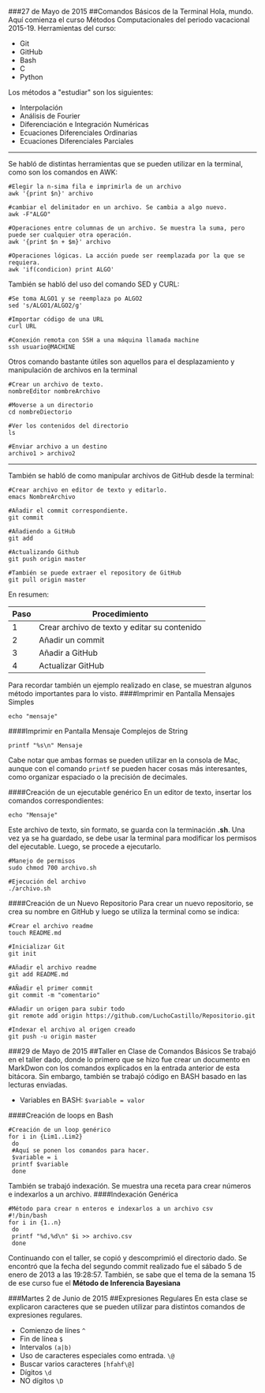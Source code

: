 ###27 de Mayo de 2015
##Comandos Básicos de la Terminal
Hola, mundo. Aquí comienza el curso Métodos Computacionales del periodo vacacional 2015-19.
Herramientas del curso:

 + Git 
 + GitHub 
 + Bash 
 + C 
 + Python 

Los métodos a "estudiar" son los siguientes:

 + Interpolación
 + Análisis de Fourier
 + Diferenciación e Integración Numéricas
 + Ecuaciones Diferenciales Ordinarias
 + Ecuaciones Diferenciales Parciales

***

Se habló de distintas herramientas que se pueden utilizar en la terminal, como son los comandos en AWK:
````
#Elegir la n-sima fila e imprimirla de un archivo
awk '{print $n}' archivo

#cambiar el delimitador en un archivo. Se cambia a algo nuevo.
awk -F"ALGO"

#Operaciones entre columnas de un archivo. Se muestra la suma, pero puede ser cualquier otra operación.
awk '{print $n + $m}' archivo

#Operaciones lógicas. La acción puede ser reemplazada por la que se requiera.
awk 'if(condicion) print ALGO'
````

También se habló del uso del comando SED y CURL:
```
#Se toma ALGO1 y se reemplaza po ALGO2
sed 's/ALGO1/ALGO2/g'

#Importar código de una URL
curl URL

#Conexión remota con SSH a una máquina llamada machine
ssh usuario@MACHINE
````

Otros comando bastante útiles son aquellos para el desplazamiento y manipulación de archivos en la terminal
```
#Crear un archivo de texto.
nombreEditor nombreArchivo

#Moverse a un directorio
cd nombreDiectorio

#Ver los contenidos del directorio
ls

#Enviar archivo a un destino
archivo1 > archivo2
````
***
También se habló de como manipular archivos de GitHub desde la terminal:
```
#Crear archivo en editor de texto y editarlo.
emacs NombreArchivo

#Añadir el commit correspondiente.
git commit

#Añadiendo a GitHub
git add

#Actualizando Github
git push origin master

#También se puede extraer el repository de GitHub
git pull origin master
```
 En resumen:
 
| Paso | Procedimiento|
|------|--------------|
|   1  | Crear archivo de texto y editar su contenido|
|   2  | Añadir un commit|
|   3  | Añadir a GitHub |
|   4  | Actualizar GitHub |

Para recordar también un ejemplo realizado en clase, se muestran algunos método importantes para lo visto.
####Imprimir en Pantalla Mensajes Simples
````
echo "mensaje"
````
####Imprimir en Pantalla Mensaje Complejos de String
```
printf "%s\n" Mensaje
````
Cabe notar que ambas formas se pueden utilizar en la consola de Mac, aunque con el comando `printf` se pueden hacer cosas más interesantes, como organizar espaciado o la precisión de decimales.

####Creación de un ejecutable genérico
En un editor de texto, insertar los comandos correspondientes:
````
echo "Mensaje"
````
Este archivo de texto, sin formato, se guarda con la terminación **.sh**. Una vez ya se ha guardado, se debe usar la terminal para modificar los permisos del ejecutable. Luego, se procede a ejecutarlo.
````
#Manejo de permisos
sudo chmod 700 archivo.sh

#Ejecución del archivo
./archivo.sh
````

####Creación de un Nuevo Repositorio
Para crear un nuevo repositorio, se crea su nombre en GitHub y luego se utiliza la terminal como se indica:

```
#Crear el archivo readme
touch README.md

#Inicializar Git
git init

#Añadir el archivo readme
git add README.md

#AÑadir el primer commit
git commit -m "comentario"

#Añadir un origen para subir todo
git remote add origin https://github.com/LuchoCastillo/Repositorio.git

#Indexar el archivo al origen creado
git push -u origin master
```
###29 de Mayo de 2015
##Taller en Clase de Comandos Básicos
Se trabajó en el taller dado, donde lo primero que se hizo fue crear un documento en MarkDwon con los comandos explicados en la entrada anterior de esta bitácora. Sin embargo, también se trabajó código en BASH basado en las lecturas enviadas.

* Variables en BASH: `$variable = valor`

####Creación de loops en Bash
```
#Creación de un loop genérico
for i in {Lim1..Lim2}
 do
 #Aquí se ponen los comandos para hacer. 
 $variable = i
 printf $variable
 done
```
También se trabajó indexación. Se muestra una receta para crear números e indexarlos a un archivo.
####Indexación Genérica
```
#Método para crear n enteros e indexarlos a un archivo csv
#!/bin/bash
for i in {1..n}
 do
 printf "%d,%d\n" $i >> archivo.csv
 done
```
Continuando con el taller, se copió y descomprimió el directorio dado. Se encontró que la fecha del segundo commit realizado fue el sábado 5 de enero de 2013 a las 19:28:57. También, se sabe que el tema de la semana 15 de ese curso fue el **Método de Inferencia Bayesiana**

###Martes 2 de Junio de 2015
##Expresiones Regulares
En esta clase se explicaron caracteres que se pueden utilizar para distintos comandos de expresiones regulares.

* Comienzo de línes `^`
* Fin de línea `$`
* Intervalos `(a|b)`
* Uso de caracteres especiales como entrada. `\@`
* Buscar varios caracteres `[hfahf\@]`
* Dígitos `\d`
* NO dígitos `\D`

